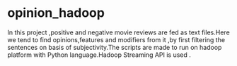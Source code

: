 # opinion_hadoop
In this project ,positive and negative movie reviews are fed as text files.Here we tend to find opinions,features and modifiers from it ,by first filtering the sentences on basis of subjectivity.The scripts are made to run on hadoop platform with Python language.Hadoop Streaming API is used .
